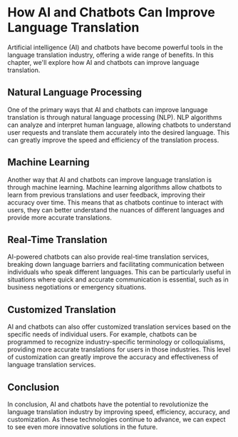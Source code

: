How AI and Chatbots Can Improve Language Translation
====================================================================================================================

Artificial intelligence (AI) and chatbots have become powerful tools in the language translation industry, offering a wide range of benefits. In this chapter, we'll explore how AI and chatbots can improve language translation.

Natural Language Processing
---------------------------

One of the primary ways that AI and chatbots can improve language translation is through natural language processing (NLP). NLP algorithms can analyze and interpret human language, allowing chatbots to understand user requests and translate them accurately into the desired language. This can greatly improve the speed and efficiency of the translation process.

Machine Learning
----------------

Another way that AI and chatbots can improve language translation is through machine learning. Machine learning algorithms allow chatbots to learn from previous translations and user feedback, improving their accuracy over time. This means that as chatbots continue to interact with users, they can better understand the nuances of different languages and provide more accurate translations.

Real-Time Translation
---------------------

AI-powered chatbots can also provide real-time translation services, breaking down language barriers and facilitating communication between individuals who speak different languages. This can be particularly useful in situations where quick and accurate communication is essential, such as in business negotiations or emergency situations.

Customized Translation
----------------------

AI and chatbots can also offer customized translation services based on the specific needs of individual users. For example, chatbots can be programmed to recognize industry-specific terminology or colloquialisms, providing more accurate translations for users in those industries. This level of customization can greatly improve the accuracy and effectiveness of language translation services.

Conclusion
----------

In conclusion, AI and chatbots have the potential to revolutionize the language translation industry by improving speed, efficiency, accuracy, and customization. As these technologies continue to advance, we can expect to see even more innovative solutions in the future.

